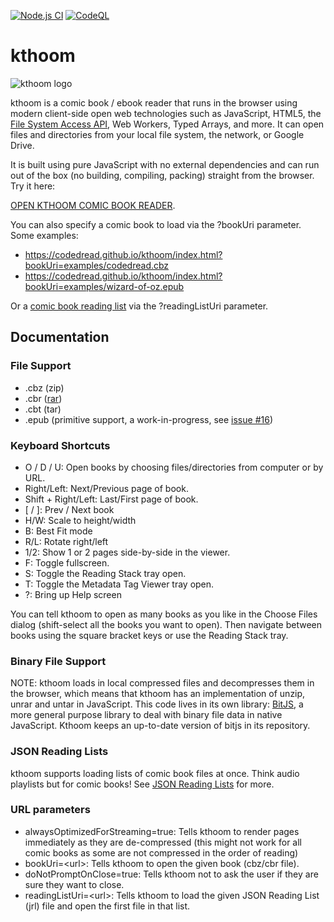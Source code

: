 [![Node.js CI](https://github.com/codedread/kthoom/actions/workflows/node.js.yml/badge.svg)](https://github.com/codedread/kthoom/actions/workflows/node.js.yml)
[![CodeQL](https://github.com/starnowski/posmulten/workflows/CodeQL/badge.svg)](https://github.com/codedread/kthoom/actions/workflows/codeql-analysis.yml)

# kthoom

![kthoom logo](images/logo.svg)

kthoom is a comic book / ebook reader that runs in the browser using modern client-side open web
technologies such as JavaScript, HTML5, the
[File System Access API](https://wicg.github.io/file-system-access/), Web Workers, Typed Arrays,
and more.  It can open files and directories from your local file system, the network, or Google
Drive.

It is built using pure JavaScript with no external dependencies and can run out of the box (no
building, compiling, packing) straight from the browser. Try it here:

[OPEN KTHOOM COMIC BOOK READER](https://codedread.com/kthoom/index.html).

You can also specify a comic book to load via the ?bookUri parameter.  Some examples:

  * https://codedread.github.io/kthoom/index.html?bookUri=examples/codedread.cbz
  * https://codedread.github.io/kthoom/index.html?bookUri=examples/wizard-of-oz.epub

Or a [comic book reading list](https://github.com/codedread/kthoom/tree/master/reading-lists) via
the ?readingListUri parameter.

## Documentation

### File Support

  * .cbz (zip)
  * .cbr ([rar](https://codedread.github.io/bitjs/docs/unrar.html))
  * .cbt (tar)
  * .epub (primitive support, a work-in-progress, see
    [issue #16](https://github.com/codedread/kthoom/issues/16))

### Keyboard Shortcuts
  * O / D / U: Open books by choosing files/directories from computer or by URL.
  * Right/Left: Next/Previous page of book.
  * Shift + Right/Left: Last/First page of book.
  * [ / ]: Prev / Next book
  * H/W: Scale to height/width
  * B: Best Fit mode
  * R/L: Rotate right/left
  * 1/2: Show 1 or 2 pages side-by-side in the viewer.
  * F: Toggle fullscreen.
  * S: Toggle the Reading Stack tray open.
  * T: Toggle the Metadata Tag Viewer tray open.
  * ?: Bring up Help screen

You can tell kthoom to open as many books as you like in the Choose Files dialog (shift-select all
the books you want to open). Then navigate between books using the square bracket keys or use the
Reading Stack tray.

### Binary File Support

NOTE: kthoom loads in local compressed files and decompresses them in the browser, which means that
kthoom has an implementation of unzip, unrar and untar in JavaScript. This code lives in its own
library: [BitJS](https://github.com/codedread/bitjs), a more general purpose library to deal with
binary file data in native JavaScript. Kthoom keeps an up-to-date version of bitjs in its
repository.

### JSON Reading Lists

kthoom supports loading lists of comic book files at once.  Think audio playlists but for comic
books!  See [JSON Reading Lists](https://github.com/codedread/kthoom/tree/master/reading-lists) for
more.

### URL parameters

  * alwaysOptimizedForStreaming=true: Tells kthoom to render pages immediately as they are
    de-compressed (this might not work for all comic books as some are not compressed in the order
    of reading)
  * bookUri=&lt;url&gt;: Tells kthoom to open the given book (cbz/cbr file).
  * doNotPromptOnClose=true: Tells kthoom not to ask the user if they are sure they want to close.
  * readingListUri=&lt;url&gt;: Tells kthoom to load the given JSON Reading List (jrl) file and open
    the first file in that list.
